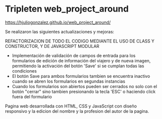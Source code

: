 # Tripleten web_project_around

https://hjuliogonzalez.github.io/web_project_around/

Se realizaron las siguientes actualizaciones y mejoras:

REFACTORIZACION DE TODO EL CODIGO MEDIANTE EL USO DE CLASS Y CONSTRUCTOR, Y DE JAVASCRIPT MODULAR

- Implementación de validación de campos de entrada para los formularios de edición de información del viajero y de nueva imagen, permitiendo la activación del botón 'Save' si se cumplan todas las condiciones
- El botón Save para ambos formularios tambien se encuentra inactivo cuando se abren los formularios en segundas instancias
- Cuando los formularios son abiertos pueden ser cerrados no solo con el botón "cerrar" sino tambien presionando la tecla 'ESC' o haciendo click fuera del formulario

Pagina web desarrollada con HTML, CSS y JavaScript con diseño responsivo y la edicion del nombre y la profesion del autor de la pagina.
